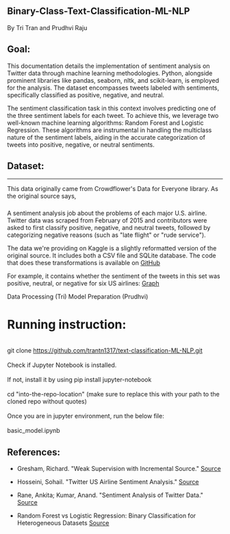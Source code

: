 ## Binary-Class-Text-Classification-ML-NLP
By Tri Tran and Prudhvi Raju

## Goal: 
This documentation details the implementation of sentiment analysis on Twitter data through machine learning methodologies. Python, alongside prominent libraries like pandas, seaborn, nltk, and scikit-learn, is employed for the analysis. The dataset encompasses tweets labeled with sentiments, specifically classified as positive, negative, and neutral. 

The sentiment classification task in this context involves predicting one of the three sentiment labels for each tweet. To achieve this, we leverage two well-known machine learning algorithms: Random Forest and Logistic Regression. These algorithms are instrumental in handling the multiclass nature of the sentiment labels, aiding in the accurate categorization of tweets into positive, negative, or neutral sentiments. 

## Dataset: 
***
This data originally came from Crowdflower's Data for Everyone library.
As the original source says,
###
A sentiment analysis job about the problems of each major U.S. airline. Twitter data was scraped from February of 2015 and contributors were asked to first classify positive, negative, and neutral tweets, followed by categorizing negative reasons (such as "late flight" or "rude service").

The data we're providing on Kaggle is a slightly reformatted version of the original source. It includes both a CSV file and SQLite database. The code that does these transformations is available on [GitHub](https://github.com/benhamner/crowdflower-airline-twitter-sentiment)

For example, it contains whether the sentiment of the tweets in this set was positive, neutral, or negative for six US airlines: [Graph](https://www.kaggle.com/code/benhamner/exploring-airline-twitter-sentiment-data?scriptVersionId=0) 

Data Processing (Tri)
Model Preparation (Prudhvi)

# Running instruction:
<br>git clone https://github.com/trantn1317/text-classification-ML-NLP.git<br>
<br>Check if Jupyter Notebook is installed.<br>
<br>If not, install it by using pip install jupyter-notebook<br>
<br>cd "into-the-repo-location" (make sure to replace this with your path to the cloned repo without quotes)<br>
<br>Once you are in jupyter environment, run the below file:<br>
<br>basic_model.ipynb<br>

## References: 
* Gresham, Richard. "Weak Supervision with Incremental Source." [Source](https://paperswithcode.com/paper/weak-supervision-with-incremental-source) 

* Hosseini, Sohail. "Twitter US Airline Sentiment Analysis." [Source](https://towardsdatascience.com/twitter-us-airline-sentiment-analysis-91caa7a22a93)

* Rane, Ankita; Kumar, Anand. "Sentiment Analysis of Twitter Data." [Source](https://ieeexplore.ieee.org/document/8377739)
  
* Random Forest vs Logistic Regression: Binary Classification for Heterogeneous Datasets [Source](https://scholar.smu.edu/cgi/viewcontent.cgi?article=1041&context=datasciencereview)

